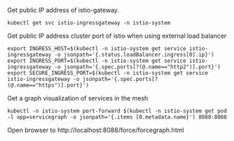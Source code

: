 Get public IP address of istio-gateway.

    kubectl get svc istio-ingressgateway -n istio-system

Get public IP address cluster port of istio when using external load balancer
 
    export INGRESS_HOST=$(kubectl -n istio-system get service istio-ingressgateway -o jsonpath='{.status.loadBalancer.ingress[0].ip}')
    export INGRESS_PORT=$(kubectl -n istio-system get service istio-ingressgateway -o jsonpath='{.spec.ports[?(@.name=="http2")].port}')
    export SECURE_INGRESS_PORT=$(kubectl -n istio-system get service istio-ingressgateway -o jsonpath='{.spec.ports[?(@.name=="https")].port}')


Get a graph visualization of services in the mesh


    kubectl -n istio-system port-forward $(kubectl -n istio-system get pod -l app=servicegraph -o jsonpath='{.items [0.metadata.name}') 8088:8088

Open browser to http://localhost:8088/force/forcegraph.html